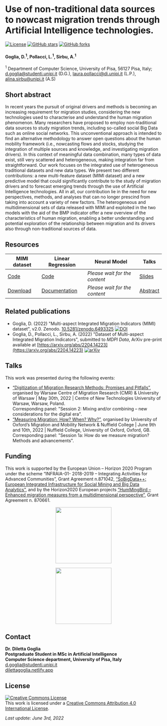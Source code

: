 # Use of non-traditional data sources to nowcast migration trends through Artificial Intelligence technologies.

 <a href="https://github.com/dilettagoglia/AI4MIG/blob/main/LICENSE"><img src="https://img.shields.io/github/license/dilettagoglia/AI4MIG" alt="License" /></a>
 <a href="https://github.com/dilettagoglia/AI4MIG/stargazers"><img src="https://img.shields.io/github/stars/dilettagoglia/AI4MIG" alt="GitHub stars" /></a>
 <a href="https://github.com/dilettagoglia/AI4MIG/network/members"><img alt="GitHub forks" src="https://img.shields.io/github/forks/dilettagoglia/AI4MIG" /></a>

#### Goglia, D.<sup>1</sup>, Pollacci, L.<sup>1</sup>, Sirbu, A.<sup>1</sup>

<sup>1</sup> Department of Computer Science, University of Pisa, 56127 Pisa, Italy; d.goglia@studenti.unipi.it (D.G.),
laura.pollacci@di.unipi.it (L.P.), alina.sirbu@unipi.it (A.S)

## Short abstract
In recent years the pursuit of original drivers and methods is becoming an increasing
requirement for migration studies, considering the new technologies used to characterise
and understand the human migration phenomenon. Many researchers have proposed to
employ non-traditional data sources to study migration trends, including so-called social
Big Data such as online social networks. This unconventional
approach is intended to find an alternative methodology to answer open questions about
the human mobility framework (i.e., nowcasting flows and stocks, studying the integration
of multiple sources and knowledge, and investigating migration drivers). 
In this context of meaningful data combination, many types of data exist, still
very scattered and heterogeneous, making integration far from straightforward.
Our work focuses on the integrated use of heterogeneous traditional datasets and new data types. We present two different contributions: a new multi-feature dataset (MIMI dataset) and a new predictive model that could significantly contribute to the study of migration drivers and to forecast emerging trends through the use of Artificial Intelligence technologies.
All in all, our contribution lie in the need for new perspectives, methods, and analyses that can no longer prescind from taking into account a variety of new factors. The heterogeneous and multidimensional sets of data released with MIMI and exploited in the two models with the aid of the BMP indicator offer a new overview of the characteristics of human migration, enabling a better understanding and potential exploration of the relationship between migration and its drivers also through non-traditional sources of data.


## Resources
| MIMI dataset  | Linear Regression | Neural Model | Talks
| ------------- | ----------------- | ------------ | -----
| [Code](https://github.com/dilettagoglia/MIMI-dataset)  | [Code](https://github.com/dilettagoglia/OLS-model) | _Please wait for the content_  | [Slides](https://github.com/dilettagoglia/AI4MIG/slides)
| [Download](https://doi.org/10.5281/zenodo.6493325)  | [Documentation](https://www.statsmodels.org/dev/regression.html) | _Please wait for the content_  | [Abstract](https://github.com/dilettagoglia/AI4MIG/abstracts) 


## Related publications
- Goglia, D. (2022) "Multi-aspect Integrated Migration Indicators (MIMI) dataset", v2.0. Zenodo. [10.5281/zenodo.6493325](https://doi.org/10.5281/zenodo.6493325) <a href="https://doi.org/10.5281/zenodo.6493325"><img src="https://zenodo.org/badge/DOI/10.5281/zenodo.6493325.svg" alt="DOI"></a>
- Goglia, D., Pollacci, L., Sirbu, A. (2022) "Dataset of Multi-aspect Integrated Migration Indicators", submitted to _MDPI Data_, ArXiv pre-print available at [https://arxiv.org/abs/2204.14223](https://arxiv.org/abs/2204.14223) [![arXiv](https://img.shields.io/badge/arXiv-2204.14223-b31b1b.svg?style=flat)](https://arxiv.org/abs/2204.14223)
<!-- paper 2 -->
<!-- Oxford conference proceedings -->
<!-- master thesis -->


## Talks
This work was presented during the following events:
- [“Digitization of Migration Research Methods: Promises and Pitfalls”](https://www.imiscoe.org/news-and-blog/news/news-from-members/1426-call-for-papers-workshop-digitization-of-migration-research-methods-promises-and-pitfalls), organised by Warsaw Centre of Migration Research (CMR) & University of Warsaw | May 30th, 2022 | Centre of New Technologies University of Warsaw, Warsaw, Poland. <br/> Corresponding panel: "Session 2: Mixing and/or combining – new considerations for the digital era". 
- [“Measuring Migration: How? When? Why?”](https://www.torch.ox.ac.uk/event/call-for-papers/submissions-mmn-conference-measuring-migration-how-when-why?fbclid=IwAR0ML5v0ANKyZKBb572EO8ZEuzpV7HQJA-eCCBuclAVq6uO9N53BWmmN4YI), organised by University of Oxford’s Migration and Mobility Network & Nuffield College | June 9th and 10th, 2022 | Nuffield College, University of Oxford, Oxford, GB. <br/> Corresponding panel: "Session 1a: How do we measure migration? Methods and advancements".


## Funding
This work is supported by the European Union – Horizon 2020 Program under the scheme “INFRAIA-01-
2018-2019 – Integrating Activities for Advanced Communities”, Grant Agreement n.871042, <a href='https://plusplus.sobigdata.eu/'>“SoBigData++:
European Integrated Infrastructure for Social Mining and Big Data Analytics”</a>, and by the Horizon2020
European projects <a href='https://hummingbird-h2020.eu/'>“HumMingBird – Enhanced migration measures from a multidimensional perspective”</a>,
Grant Agreement n. 870661.

<p align="center">
  <a href='https://plusplus.sobigdata.eu/'>
    <img align="center" src=https://cis.cnrs.fr/wp-content/uploads/2020/03/logo-sobigdata.png width="180px">
  </a>
</p>

<p align="center">
  <a href='https://hummingbird-h2020.eu/'>
    <img align="center" src=https://hummingbird-h2020.eu/phantasy-root-skin/hummingbird_logo_120h.png width="180px">
  </a
</p>
    

## Contact
**Dr. Diletta Goglia** <br/>
**Postgraduate Student in MSc in Artificial Intelligence** <br/>
**Computer Science department, University of Pisa, Italy** <br/>
[d.goglia@studenti.unipi.it](mailto:d.goglia@studenti.unipi.it) <br/>
[dilettagoglia.netlify.app](www.dilettagoglia.netlify.app) 
    
    
## License
<a rel="license" href="http://creativecommons.org/licenses/by/4.0/"><img alt="Creative Commons License" style="border-width:0" src="https://i.creativecommons.org/l/by/4.0/88x31.png" /></a><br />This work is licensed under a <a rel="license" href="http://creativecommons.org/licenses/by/4.0/">Creative Commons Attribution 4.0 International License</a>.
    
_Last update: June 3rd, 2022_
 
